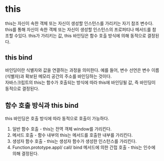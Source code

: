 # this
this는 자신이 속한 객체 또는 자신이 생성할 인스턴스를 가리키는 자기 참조 변수다. this를 통해 자신이 속한 객체 또는 자신이 생성할 인스턴스의 프로퍼티나 메서드를 참조할 수있다.
this가 가리키는 값, this 바인딩은 함수 호출 방식에 의해 동적으로 결정된다.

## this bind
바인딩이란 식별자와 값을 연결하는 과정을 의미한다. 예를 들어, 변수 선언은 변수 이름(식별자)과 확보된 메모리 공간의 주소를 바인딩하는 것이다.</br>
자바스크립트의 this는 함수가 호출되는 방식에 따라 this에 바인딩될 값, 즉 바인딩이 동적으로 결정된다.

## 함수 호출 방식과 this bind

this 바인딩은 호출 방식에 따라 동적으로 호출이 가능하다.

1. 일반 함수 호출 - this는 전역 객체 window를 가리킨다.
2. 메서드 호출 - 함수 내부의 this는 메서드를 호출한 내부를 가리킨다.
3. 생성자 함수 호출 - this는 생성자 함수가 생성한 인스턴스를 가리킨다.
4. Function.prototype.appl/ call/ bind 메서드에 의한 간접 호출 - this는 인수에 의해 결정된다.
